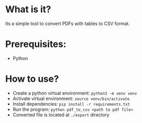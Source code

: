 # What is it? #

Its a simple tool to convert PDFs with tables to CSV format.

# Prerequisites: #
- Python

# How to use? #
- Create a python virtual environment: `python3 -m venv venv`
- Activate virtual environment: `source venv/bin/activate`
- Install dependencies: `pip install -r requirements.txt`
- Run the program: `python pdf_to_csv <path to pdf file>`
- Converted file is located at `./export` directory